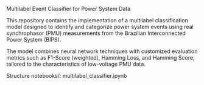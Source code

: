 Multilabel Event Classifier for Power System Data

This repository contains the implementation of a multilabel classification model designed to identify and categorize power system events using real synchrophasor (PMU) measurements from 
the Brazilian Interconnected Power System (BIPS).

The model combines neural network techniques with customized evaluation metrics such as F1-Score (weighted), Hamming Loss, and Hamming Score, tailored to the characteristics of low-voltage
PMU data.

Structure
notebooks/: multilabel_classifier.ipynb
